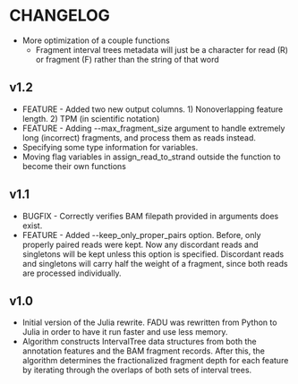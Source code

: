 # CHANGELOG

* More optimization of a couple functions
  * Fragment interval trees metadata will just be a character for read (R) or fragment (F) rather than the string of that word

## v1.2
* FEATURE - Added two new output columns.  1) Nonoverlapping feature length. 2) TPM (in scientific notation)
* FEATURE - Adding --max\_fragment\_size argument to handle extremely long (incorrect) fragments, and process them as reads instead.
* Specifying some type information for variables.
* Moving flag variables in assign_read_to_strand outside the function to become their own functions


## v1.1
* BUGFIX - Correctly verifies BAM filepath provided in arguments does exist.
* FEATURE - Added --keep\_only\_proper\_pairs option.  Before, only properly paired reads were kept.  Now any discordant reads and singletons will be kept unless this option is specified.  Discordant reads and singletons will carry half the weight of a fragment, since both reads are processed individually.

## v1.0
* Initial version of the Julia rewrite.  FADU was rewritten from Python to Julia in order to have it run faster and use less memory.
* Algorithm constructs IntervalTree data structures from both the annotation features and the BAM fragment records. After this, the algorithm determines the fractionalized fragment depth for each feature by iterating through the overlaps of both sets of interval trees.
